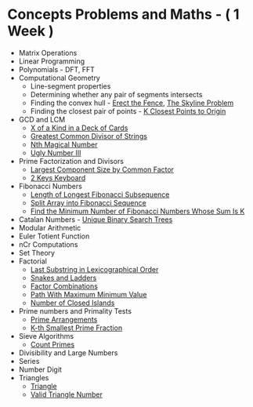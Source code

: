 # Concepts Problems and Maths - ( 1 Week )

- Matrix Operations
- Linear Programming
- Polynomials - DFT, FFT
- Computational Geometry
  - Line-segment properties
  - Determining whether any pair of segments intersects
  - Finding the convex hull - [Erect the Fence](https://leetcode.com/problems/erect-the-fence/), [The Skyline Problem](https://leetcode.com/problems/the-skyline-problem/)
  - Finding the closest pair of points - [K Closest Points to Origin](https://leetcode.com/problems/k-closest-points-to-origin/)
- GCD and LCM
  - [X of a Kind in a Deck of Cards](https://leetcode.com/problems/x-of-a-kind-in-a-deck-of-cards/)
  - [Greatest Common Divisor of Strings](https://leetcode.com/problems/greatest-common-divisor-of-strings/)
  - [Nth Magical Number](https://leetcode.com/problems/nth-magical-number/)
  - [Ugly Number III](https://leetcode.com/problems/ugly-number-iii/)
- Prime Factorization and Divisors
  - [Largest Component Size by Common Factor](https://leetcode.com/problems/largest-component-size-by-common-factor/)
  - [2 Keys Keyboard](https://leetcode.com/problems/2-keys-keyboard/)
- Fibonacci Numbers
  - [Length of Longest Fibonacci Subsequence](https://leetcode.com/problems/length-of-longest-fibonacci-subsequence/)
  - [Split Array into Fibonacci Sequence](https://leetcode.com/problems/split-array-into-fibonacci-sequence/)
  - [Find the Minimum Number of Fibonacci Numbers Whose Sum Is K](https://leetcode.com/problems/find-the-minimum-number-of-fibonacci-numbers-whose-sum-is-k/)
- Catalan Numbers - [Unique Binary Search Trees](https://leetcode.com/problems/unique-binary-search-trees/)
- Modular Arithmetic
- Euler Totient Function
- nCr Computations
- Set Theory
- Factorial
  - [Last Substring in Lexicographical Order](https://leetcode.com/problems/last-substring-in-lexicographical-order/)
  - [Snakes and Ladders](https://leetcode.com/problems/snakes-and-ladders/)
  - [Factor Combinations](https://leetcode.com/problems/factor-combinations/)
  - [Path With Maximum Minimum Value](https://leetcode.com/problems/path-with-maximum-minimum-value/)
  - [Number of Closed Islands](https://leetcode.com/problems/number-of-closed-islands/)
- Prime numbers and Primality Tests
  - [Prime Arrangements](https://leetcode.com/problems/prime-arrangements/)
  - [K-th Smallest Prime Fraction](https://leetcode.com/problems/k-th-smallest-prime-fraction/)
- Sieve Algorithms
  - [Count Primes](https://leetcode.com/problems/count-primes/)
- Divisibility and Large Numbers
- Series
- Number Digit
- Triangles
  - [Triangle](https://leetcode.com/problems/triangle/)
  - [Valid Triangle Number](https://leetcode.com/problems/valid-triangle-number/)
